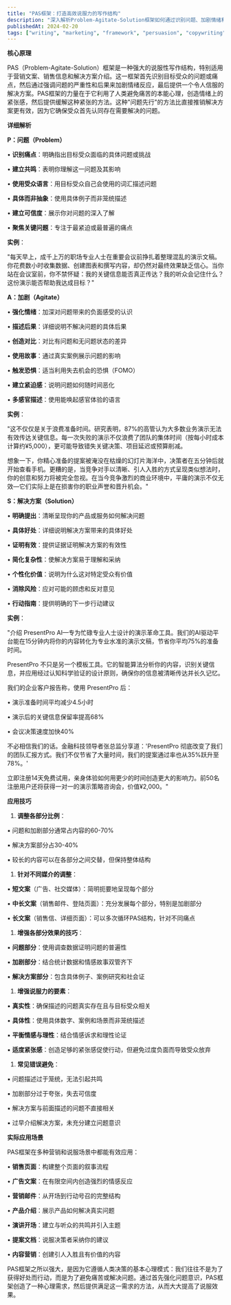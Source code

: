 ```yaml
---
title: "PAS框架：打造高效说服力的写作结构"
description: "深入解析Problem-Agitate-Solution框架如何通过识别问题、加剧情绪和提供解决方案来提升营销文案的说服力"
publishedAt: 2024-02-20
tags: ["writing", "marketing", "framework", "persuasion", "copywriting"]
---
```


**核心原理**

PAS（Problem-Agitate-Solution）框架是一种强大的说服性写作结构，特别适用于营销文案、销售信息和解决方案介绍。这一框架首先识别目标受众的问题或痛点，然后通过强调问题的严重性和后果来加剧情绪反应，最后提供一个令人信服的解决方案。PAS框架的力量在于它利用了人类避免痛苦的本能心理，创造情绪上的紧张感，然后提供缓解这种紧张的方法。这种"问题先行"的方法比直接推销解决方案更有效，因为它确保受众首先认同存在需要解决的问题。

**详细解析**

**P：问题（Problem）**

• **识别痛点**：明确指出目标受众面临的具体问题或挑战

• **建立共鸣**：表明你理解这一问题及其影响

• **使用受众语言**：用目标受众自己会使用的词汇描述问题

• **具体而非抽象**：使用具体例子而非笼统描述

• **建立可信度**：展示你对问题的深入了解

• **聚焦关键问题**：专注于最紧迫或最普遍的痛点

**实例**：

"每天早上，成千上万的职场专业人士在重要会议前挣扎着整理混乱的演示文稿。你花费数小时收集数据、创建图表和撰写内容，却仍然对最终效果缺乏信心。当你站在会议室前，你不禁怀疑：我的关键信息能否真正传达？我的听众会记住什么？这份演示能否帮助我达成目标？"

**A：加剧（Agitate）**

• **强化情绪**：加深对问题带来的负面感受的认识

• **描述后果**：详细说明不解决问题的具体后果

• **创造对比**：对比有问题和无问题状态的差异

• **使用故事**：通过真实案例展示问题的影响

• **触发恐惧**：适当利用失去机会的恐惧（FOMO）

• **建立紧迫感**：说明问题如何随时间恶化

• **多感官描述**：使用能唤起感官体验的语言

**实例**：

"这不仅仅是关于浪费准备时间。研究表明，87%的高管认为大多数业务演示无法有效传达关键信息。每一次失败的演示不仅浪费了团队的集体时间（按每小时成本计算约¥5,000），更可能导致错失关键决策、项目延迟或预算削减。

想象一下，你精心准备的提案被淹没在枯燥的幻灯片海洋中，决策者在五分钟后就开始查看手机。更糟的是，当竞争对手以清晰、引人入胜的方式呈现类似想法时，你的创意和努力将被完全忽视。在当今竞争激烈的商业环境中，平庸的演示不仅无效—它们实际上是在损害你的职业声誉和晋升机会。"

**S：解决方案（Solution）**

• **明确提出**：清晰呈现你的产品或服务如何解决问题

• **具体好处**：详细说明解决方案带来的具体好处

• **证明有效**：提供证据证明解决方案的有效性

• **简化复杂性**：使解决方案易于理解和采纳

• **个性化价值**：说明为什么这对特定受众有价值

• **消除风险**：应对可能的顾虑和反对意见

• **行动指南**：提供明确的下一步行动建议

**实例**：

"介绍 PresentPro AI—专为忙碌专业人士设计的演示革命工具。我们的AI驱动平台能在15分钟内将你的内容转化为专业水准的演示文稿，节省你平均75%的准备时间。

PresentPro 不只是另一个模板工具。它的智能算法分析你的内容，识别关键信息，并应用经过认知科学验证的设计原则，确保你的信息被清晰传达并长久记忆。

我们的企业客户报告称，使用 PresentPro 后：

• 演示准备时间平均减少4.5小时

• 演示后的关键信息保留率提高68%

• 会议决策速度加快40%

不必相信我们的话。金融科技领导者张总监分享道：'PresentPro 彻底改变了我们的团队汇报方式。我们不仅节省了大量时间，我们的提案通过率也从35%跃升至78%。'

立即注册14天免费试用，亲身体验如何用更少的时间创造更大的影响力。前50名注册用户还将获得一对一的演示策略咨询会，价值¥2,000。"


**应用技巧**

1. **调整各部分比例**：

▪ 问题和加剧部分通常占内容的60-70%

▪ 解决方案部分占30-40%

▪ 较长的内容可以在各部分之间交替，但保持整体结构

1. **针对不同媒介的调整**：

▪ **短文案**（广告、社交媒体）：简明扼要地呈现每个部分

▪ **中长文案**（销售邮件、登陆页面）：充分发展每个部分，特别是加剧部分

▪ **长文案**（销售信、详细页面）：可以多次循环PAS结构，针对不同痛点

1. **增强各部分效果的技巧**：

▪ **问题部分**：使用调查数据证明问题的普遍性

▪ **加剧部分**：结合统计数据和情感故事双管齐下

▪ **解决方案部分**：包含具体例子、案例研究和社会证

1. **增强说服力的要素**：

▪ **真实性**：确保描述的问题真实存在且与目标受众相关

▪ **具体性**：使用具体数字、案例和场景而非笼统描述

▪ **平衡情感与理性**：结合情感诉求和理性论证

▪ **适度紧张感**：创造足够的紧张感促使行动，但避免过度负面而导致受众放弃

1. **常见错误避免**：

▪ 问题描述过于笼统，无法引起共鸣

▪ 加剧部分过于夸张，失去可信度

▪ 解决方案与前面描述的问题不直接相关

▪ 过早介绍解决方案，未充分建立问题意识

**实际应用场景**

PAS框架在多种营销和说服场景中都能有效应用：

• **销售页面**：构建整个页面的叙事流程

• **广告文案**：在有限空间内创造强烈的情感反应

• **营销邮件**：从开场到行动号召的完整结构

• **产品介绍**：展示产品如何解决真实问题

• **演讲开场**：建立与听众的共鸣并引入主题

• **提案文档**：说服决策者采纳你的建议

• **内容营销**：创建引人入胜且有价值的内容

PAS框架之所以强大，是因为它遵循人类决策的基本心理模式：我们往往不是为了获得好处而行动，而是为了避免痛苦或解决问题。通过首先强化问题意识，PAS框架创造了一种心理需求，然后提供满足这一需求的方法，从而大大提高了说服效果。